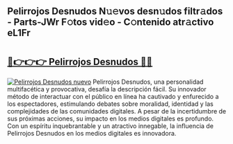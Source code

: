 ## Pelirrojos Desnudos N𝚞𝚎vos desn𝚞dos filtr𝚊dos - Parts-JWr F𝚘tos vid𝚎o - C𝚘ntenido atr𝚊ctivo eL1Fr

# <h2><a href="http://mbcgr3.tromn.icu/?c=Pelirrojos+Desnudos">🔗👉👉👉 Pelirrojos Desnudos 🔗🔗</a></h2>

[![Pelirrojos Desnudos nuevo](https://i.imgur.com/pEAQMta.gif)](http://mbcgr3.tromn.icu/?c=Pelirrojos+Desnudos)
Pelirrojos Desnudos, una personalidad multifacética y provocativa, desafía la descripción fácil. Su innovador método de interactuar con el público en línea ha cautivado y enfurecido a los espectadores, estimulando debates sobre moralidad, identidad y las complejidades de las comunidades digitales. A pesar de la incertidumbre de sus próximas acciones, su impacto en los medios digitales es profundo. Con un espíritu inquebrantable y un atractivo innegable, la influencia de Pelirrojos Desnudos en los medios digitales es innovadora.
